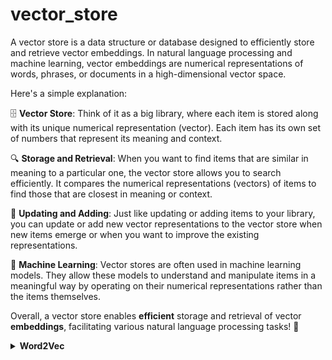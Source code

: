 # vector_store

A vector store is a data structure or database designed to efficiently store and retrieve vector embeddings. In natural language processing and machine learning, vector embeddings are numerical representations of words, phrases, or documents in a high-dimensional vector space.

Here's a simple explanation:

🗄️ **Vector Store**: Think of it as a big library, where each item is stored along with its unique numerical representation (vector). Each item has its own set of numbers that represent its meaning and context.

🔍 **Storage and Retrieval**: When you want to find items that are similar in meaning to a particular one, the vector store allows you to search efficiently. It compares the numerical representations (vectors) of items to find those that are closest in meaning or context.

🔄 **Updating and Adding**: Just like updating or adding items to your library, you can update or add new vector representations to the vector store when new items emerge or when you want to improve the existing representations.

🤖 **Machine Learning**: Vector stores are often used in machine learning models. They allow these models to understand and manipulate items in a meaningful way by operating on their numerical representations rather than the items themselves.

Overall, a vector store enables **efficient** storage and retrieval of vector **embeddings**, facilitating various natural language processing tasks! 🎉


<details>
    <summary><b>Word2Vec<b></summary>
Word2Vec is a popular technique used to generate vector representations of words. Here's how it works:

Let's say we have a large corpus of text data, such as a collection of news articles. We want to represent each word in this corpus as a high-dimensional vector in such a way that words with similar meanings or contexts have vectors that are close together in this vector space.

Using Word2Vec, we can train a neural network model on this text data to learn these vector representations. The model is trained to predict the surrounding words given a target word (skip-gram model) or to predict the target word given surrounding words (continuous bag of words model).

Once the model is trained, we have a vector store where each word in our vocabulary is associated with a unique vector representation. These vectors capture semantic relationships between words, allowing us to perform tasks like word similarity, analogy detection, and even arithmetic operations on words (e.g., king - man + woman = queen).

So, in this example, the Word2Vec model serves as a vector store where words are stored as vectors, enabling efficient storage and retrieval of word embeddings for various natural language processing tasks.

</details>

